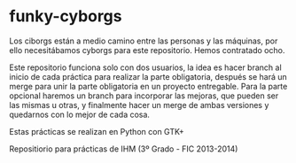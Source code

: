 funky-cyborgs
=============

Los ciborgs están a medio camino entre las personas y las máquinas, por ello necesitábamos cyborgs para este repositorio. 
Hemos contratado ocho.

Este repositorio funciona solo con dos usuarios, la idea es hacer branch al inicio de cada práctica para realizar la parte obligatoria, después se hará un merge para unir la parte obligatoria en un proyecto entregable.
Para la parte opcional haremos un branch para incorporar las mejoras, que pueden ser las mismas u otras, y finalmente hacer un merge de ambas versiones y quedarnos con lo mejor de cada cosa.

Estas prácticas se realizan en Python con GTK+

Repositiorio para prácticas de IHM (3º Grado - FIC 2013-2014)
